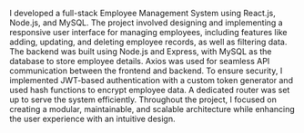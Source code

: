  I developed a full-stack Employee Management System using React.js, Node.js, and MySQL. The project involved designing
and implementing a responsive user interface for managing employees, including features like adding, updating, and deleting
 employee records, as well as filtering data. The backend was built using Node.js and Express, with MySQL as the database to
 store employee details. Axios was used for seamless API communication between the frontend and backend.
 To ensure security, I implemented JWT-based authentication with a custom token generator and used hash functions to
 encrypt employee data. A dedicated router was set up to serve the system efficiently. Throughout the project, I focused on
 creating a modular, maintainable, and scalable architecture while enhancing the user experience with an intuitive design.
